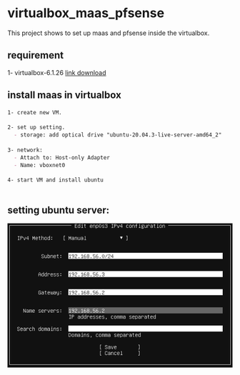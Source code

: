 # virtualbox_maas_pfsense
This project shows to set up maas and pfsense inside the virtualbox.

## requirement
1- virtualbox-6.1.26 [link download](https://download.virtualbox.org/virtualbox/6.1.26/virtualbox-6.1_6.1.26-145957~Ubuntu~eoan_amd64.deb)


## install maas in virtualbox
```md
1- create new VM. 

2- set up setting.
  - storage: add optical drive "ubuntu-20.04.3-live-server-amd64_2"
  
3- network:
  - Attach to: Host-only Adapter
  - Name: vboxnet0
  
4- start VM and install ubuntu
  
```
## setting ubuntu server:
  ![editIPv4](images/editIPv4.png )